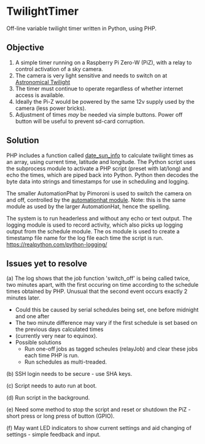 # TwilightTimer
Off-line variable twilight timer written in Python, using PHP.

## Objective
1. A simple timer running on a Raspberry Pi Zero-W (PiZ), with a relay to control activation of a sky camera. 
2. The camera is very light sensitive and needs to switch on at [Astronomical Twilight](https://www.timeanddate.com/astronomy/different-types-twilight.html)
3. The timer must continue to operate regardless of whether internet access is available.
4. Ideally the Pi-Z would be powered by the same 12v supply used by the camera (less power bricks).
5. Adjustment of times *may* be needed via simple buttons. Power off button will be useful to prevent sd-card corruption.

## Solution
PHP includes a function called [date_sun_info](https://www.php.net/manual/en/function.date-sun-info.php) to calculate twilight times as an array, using current time, latitude and longitude. 
The Python script uses the subprocess module to activate a PHP script (preset with lat/long) and echo the times, which are piped back into Python.
Python then decodes the byte data into strings and timestamps for use in scheduling and logging.

The smaller AutomationPhat by Pimoroni is used to switch the camera on and off, controlled by the [automationhat module](https://learn.pimoroni.com/tutorial/sandyj/getting-started-with-automation-hat-and-phat). Note: this is the same module as used by the larger AutomationHat, hence the spelling. 

The system is to run headerless and without any echo or text output. The logging module is used to record activity, which also picks up logging output from the schedule module. The os module is used to create a timestamp file name for the log file each time the script is run. https://realpython.com/python-logging/

## Issues yet to resolve
(a) The log shows that the job function 'switch_off' is being called twice, two minutes apart, with the first occuring on time according to the schedule times obtained by PHP. Unusual that the second event occurs exactly 2 minutes later. 
* Could this be caused by serial schedules being set, one before midnight and one after
* The two minute difference may vary if the first schedule is set based on the previous days calculated times
* (currently very near to equinox).
* Possible solutions
  * Run one-off jobs as tagged scheules (relayJob) and clear these jobs each time PHP is run.
  * Run schedules as multi-treaded.

(b) SSH login needs to be secure - use SHA keys.

(c) Script needs to auto run at boot.

(d) Run script in the background.

(e) Need some method to stop the script and reset or shutdown the PiZ - short press or long press of button (GPIO).

(f) May want LED indicators to show current settings and aid changing of settings - simple feedback and input.
